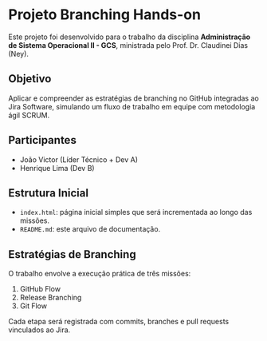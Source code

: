 # Projeto Branching Hands-on

Este projeto foi desenvolvido para o trabalho da disciplina **Administração de Sistema Operacional II - GCS**, 
ministrada pelo Prof. Dr. Claudinei Dias (Ney).

## Objetivo
Aplicar e compreender as estratégias de branching no GitHub integradas ao Jira Software, simulando 
um fluxo de trabalho em equipe com metodologia ágil SCRUM.

## Participantes
- João Victor (Líder Técnico + Dev A)
- Henrique Lima (Dev B)

## Estrutura Inicial
- `index.html`: página inicial simples que será incrementada ao longo das missões.
- `README.md`: este arquivo de documentação.

## Estratégias de Branching
O trabalho envolve a execução prática de três missões:
1. GitHub Flow
2. Release Branching
3. Git Flow

Cada etapa será registrada com commits, branches e pull requests vinculados ao Jira.
